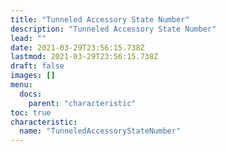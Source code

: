 ```yaml
---
title: "Tunneled Accessory State Number"
description: "Tunneled Accessory State Number"
lead: ""
date: 2021-03-29T23:56:15.738Z
lastmod: 2021-03-29T23:56:15.738Z
draft: false
images: []
menu:
  docs:
    parent: "characteristic"
toc: true
characteristic:
  name: "TunneledAccessoryStateNumber"
---
```

